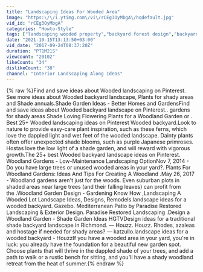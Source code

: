 ```yaml
---
title: "Landscaping Ideas For Wooded Area"
image: "https:\/\/i.ytimg.com\/vi\/rCEg3OyMbgA\/hqdefault.jpg"
vid_id: "rCEg3OyMbgA"
categories: "Howto-Style"
tags: ["landscaping wooded property","backyard forest design","backyard woods landscaping"]
date: "2021-10-15T13:13:50+03:00"
vid_date: "2017-09-24T08:37:20Z"
duration: "PT1M21S"
viewcount: "20102"
likeCount: "34"
dislikeCount: "38"
channel: "Interior Landscaping Along Ideas"
---
```

{% raw %}Find and save ideas about Wooded landscaping on Pinterest. See more ideas about Wooded backyard landscape, Plants for shady areas and Shade annuals.Shade Garden Ideas - Better Homes and GardensFind and save ideas about Wooded backyard landscape on Pinterest.. gardens for shady areas Shade Loving Flowering Plants for a Woodland Garden or . Best 25+ Wooded landscaping ideas on Pinterest Wooded backyard.Look to nature to provide easy-care plant inspiration, such as these ferns, which love the dappled light and wet feet of the wooded landscape. Dainty plants often offer unexpected shade blooms, such as purple Japanese primroses. Hostas love the low light of a shade garden, and will reward with vigorous growth.The 25+ best Wooded backyard landscape ideas on Pinterest. Woodland Gardens - Low-Maintenance Landscaping OptionNov 7, 2014 - Do you have large trees or unused wooded areas in your yard?. Plants For Woodland Gardens: Ideas And Tips For Creating A Woodland .May 26, 2017 - Woodland gardens aren't just for the woods. Even suburban plots in shaded areas near large trees (and their falling leaves) can profit from the .Woodland Garden Design - Gardening Know How ,Landscaping A Wooded Lot Landscape Ideas, Designs, Remodels.landscape ideas for a wooded backyard. Gazebo. Mediterranean Patio by Paradise Restored Landscaping &amp; Exterior Design. Paradise Restored Landscaping .Design a Woodland Garden - Shade Garden Ideas HGTVDesign ideas for a traditional shade backyard landscape in Richmond. — Houzz. Houzz. Rhodes, azaleas and hostage if needed for shady areas? — katzullo.landscape ideas for a wooded backyard - HouzzIf you have a wooded area in your yard, you're in luck: you already have the foundation for a beautiful new garden spot. Choose plants that will thrive in the dappled shade of your trees, and add a path to walk or a rustic bench for sitting, and you'll have a shady woodland retreat from the heat of summer.{% endraw %}
